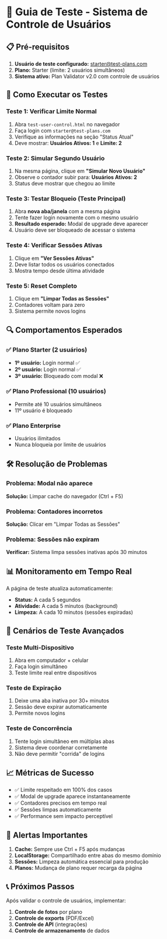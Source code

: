 # 🧪 Guia de Teste - Sistema de Controle de Usuários

## 📋 Pré-requisitos

1. **Usuário de teste configurado:** starter@test-plans.com
2. **Plano:** Starter (limite: 2 usuários simultâneos)
3. **Sistema ativo:** Plan Validator v2.0 com controle de usuários

## 🚀 Como Executar os Testes

### Teste 1: Verificar Limite Normal
1. Abra `test-user-control.html` no navegador
2. Faça login com `starter@test-plans.com`
3. Verifique as informações na seção "Status Atual"
4. Deve mostrar: **Usuários Ativos: 1** e **Limite: 2**

### Teste 2: Simular Segundo Usuário
1. Na mesma página, clique em **"Simular Novo Usuário"**
2. Observe o contador subir para: **Usuários Ativos: 2**
3. Status deve mostrar que chegou ao limite

### Teste 3: Testar Bloqueio (Teste Principal)
1. Abra **nova aba/janela** com a mesma página
2. Tente fazer login novamente com o mesmo usuário
3. **Resultado esperado:** Modal de upgrade deve aparecer
4. Usuário deve ser bloqueado de acessar o sistema

### Teste 4: Verificar Sessões Ativas
1. Clique em **"Ver Sessões Ativas"**
2. Deve listar todos os usuários conectados
3. Mostra tempo desde última atividade

### Teste 5: Reset Completo
1. Clique em **"Limpar Todas as Sessões"**
2. Contadores voltam para zero
3. Sistema permite novos logins

## 🔍 Comportamentos Esperados

### ✅ Plano Starter (2 usuários)
- **1º usuário:** Login normal ✅
- **2º usuário:** Login normal ✅  
- **3º usuário:** Bloqueado com modal ❌

### ✅ Plano Professional (10 usuários)
- Permite até 10 usuários simultâneos
- 11º usuário é bloqueado

### ✅ Plano Enterprise
- Usuários ilimitados
- Nunca bloqueia por limite de usuários

## 🛠️ Resolução de Problemas

### Problema: Modal não aparece
**Solução:** Limpar cache do navegador (Ctrl + F5)

### Problema: Contadores incorretos
**Solução:** Clicar em "Limpar Todas as Sessões"

### Problema: Sessões não expiram
**Verificar:** Sistema limpa sessões inativas após 30 minutos

## 📊 Monitoramento em Tempo Real

A página de teste atualiza automaticamente:
- **Status:** A cada 5 segundos
- **Atividade:** A cada 5 minutos (background)
- **Limpeza:** A cada 10 minutos (sessões expiradas)

## 🔄 Cenários de Teste Avançados

### Teste Multi-Dispositivo
1. Abra em computador + celular
2. Faça login simultâneo
3. Teste limite real entre dispositivos

### Teste de Expiração
1. Deixe uma aba inativa por 30+ minutos
2. Sessão deve expirar automaticamente
3. Permite novos logins

### Teste de Concorrência
1. Tente login simultâneo em múltiplas abas
2. Sistema deve coordenar corretamente
3. Não deve permitir "corrida" de logins

## 📈 Métricas de Sucesso

- ✅ Limite respeitado em 100% dos casos
- ✅ Modal de upgrade aparece instantaneamente
- ✅ Contadores precisos em tempo real
- ✅ Sessões limpas automaticamente
- ✅ Performance sem impacto perceptível

## 🚨 Alertas Importantes

1. **Cache:** Sempre use Ctrl + F5 após mudanças
2. **LocalStorage:** Compartilhado entre abas do mesmo domínio
3. **Sessões:** Limpeza automática essencial para produção
4. **Planos:** Mudança de plano requer recarga da página

## 📞 Próximos Passos

Após validar o controle de usuários, implementar:
1. **Controle de fotos** por plano
2. **Controle de exports** (PDF/Excel)
3. **Controle de API** (integrações)
4. **Controle de armazenamento** de dados
